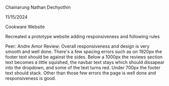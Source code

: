  
Chainarung Nathan Dechyothin

11/15/2024

Cookware Website

Recreated a prototype website adding responsiveness and following rules

Peer: Andre Amor
Review: Overall responsiveness and design is very smooth and well done. There's a few spacing errors such as on 1920px the footer text should be against the sides. Below a 1000px the reviews section text becomes a little squished, the navbar text stays which should dissapear into the dropdown, and some of the text turns red. Under 700px the footer text should stack. Other than those few errors the page is well done and responsiveness is good. 
